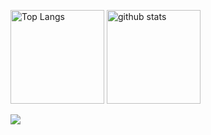 <p align="left"> 
  <img alt="Top Langs" height="150px" src="https://github-readme-stats.vercel.app/api/top-langs/?username=soooota1201&layout=compact&theme=highcontrast" />
  <img alt="github stats" height="150px" src="https://github-readme-stats.vercel.app/api?username=soooota1201&theme=highcontrast&show_icons=true" />
</p>

<div>
  <img src="http://github-readme-streak-stats.herokuapp.com?user=soooota1201&theme=dark">
</div>
